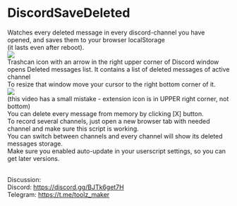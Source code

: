 # DiscordSaveDeleted
Watches every deleted message in every discord-channel you have opened, and saves them to your browser localStorage<br/>(it lasts even after reboot).<br/>
<img src="https://i.imgur.com/mevO18t.png"><br/>
Trashcan icon with an arrow in the right upper corner of Discord window opens Deleted messages list. It contains a list of deleted messages of active channel<br/>
To resize that window move your cursor to the right bottom corner of it.<br/>
<img src="https://i.imgur.com/jUr3gxc.gif"><br/>
(this video has a small mistake - extension icon is in UPPER right corner, not bottom)<br/>
You can delete every message from memory by clicking [X] button.<br/>
To record several channels, just open a new browser tab with needed channel and make sure this script is working.<br/>
You can switch between channels and every channel will show its deleted messages storage.<br/>
Make sure you enabled auto-update in your userscript settings, so you can get later versions.<br/><br/>

Discussion:<br/>
Discord: <a>https://discord.gg/BJTk6get7H</a><br/>
Telegram: <a>https://t.me/toolz_maker</a>
